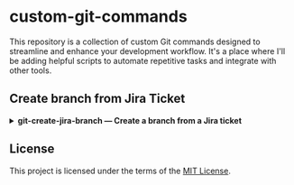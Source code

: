 # custom-git-commands
This repository is a collection of custom Git commands designed to streamline and enhance your development workflow. It's a place where I'll be adding helpful scripts to automate repetitive tasks and integrate with other tools.

## Create branch from Jira Ticket

<details>
  <summary><strong>git-create-jira-branch &mdash; Create a branch from a Jira ticket</strong></summary>

  See the [full documentation](Git%20create%20jira%20branch/README.md) for usage, configuration, and details.

</details>


## License

This project is licensed under the terms of the [MIT License](LICENSE).
